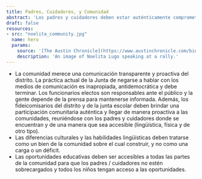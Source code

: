 ```yaml
---
title: Padres, Cuidadores, y Comunidad
abstract: 'Los padres y cuidadores deben estar auténticamente comprometidos, escuchados y respetados como los principales expertos en las necesidades de nuestros niños y escuelas.'
draft: false
resources:
- src: "noelita_community.jpg"
  name: hero
  params:
    source: '[The Austin Chronicle](https://www.austinchronicle.com/binary/26de/pols_feature30.jpg)'
    description: 'An image of Noelita Lugo speaking at a rally.'
---
```


* La comunidad merece una comunicación transparente y proactiva del distrito. La práctica actual de la Junta de negarse a hablar con los medios de comunicación es inapropiada, antidemocrática y debe terminar. Los funcionarios electos son responsables ante el público y la gente depende de la prensa para mantenerse informada. Además, los fideicomisarios del distrito y de la junta escolar deben brindar una participación comunitaria auténtica y llegar de manera proactiva a las comunidades, reuniéndose con los padres y cuidadores donde se encuentran y de una manera que sea accesible (lingüística, física y de otro tipo).
* Las diferencias culturales y las habilidades lingüísticas deben tratarse como un bien de la comunidad sobre el cual construir, y no como una carga o un déficit.
* Las oportunidades educativas deben ser accesibles a todas las partes de la comunidad para que los padres / cuidadores no estén sobrecargados y todos los niños tengan acceso a las oportunidades.
